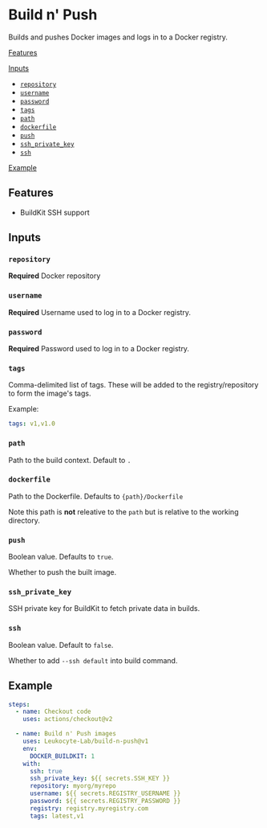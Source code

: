 # Build n' Push

Builds and pushes Docker images and logs in to a Docker registry.

[Features](#features)

[Inputs](#inputs)

- [`repository`](#repository)
- [`username`](#username)
- [`password`](#password)
- [`tags`](#tags)
- [`path`](#path)
- [`dockerfile`](#dockerfile)
- [`push`](#push)
- [`ssh_private_key`](#ssh_private_key)
- [`ssh`](#ssh)

[Example](#example)

## Features

- BuildKit SSH support

## Inputs

### `repository`

**Required** Docker repository

### `username`

**Required** Username used to log in to a Docker registry.

### `password`

**Required** Password used to log in to a Docker registry.

### `tags`

Comma-delimited list of tags. These will be added to the registry/repository to form the image's tags.

Example:

```yaml
tags: v1,v1.0
```

### `path`

Path to the build context. Default to `.`

### `dockerfile`

Path to the Dockerfile. Defaults to `{path}/Dockerfile`

Note this path is **not** releative to the `path` but is relative to the working directory.

### `push`

Boolean value. Defaults to `true`.

Whether to push the built image.

### `ssh_private_key`

SSH private key for BuildKit to fetch private data in builds.

### `ssh`

Boolean value. Default to `false`.

Whether to add `--ssh default` into build command.

## Example

```yaml
steps:
  - name: Checkout code
    uses: actions/checkout@v2

  - name: Build n' Push images
    uses: Leukocyte-Lab/build-n-push@v1
    env:
      DOCKER_BUILDKIT: 1
    with:
      ssh: true
      ssh_private_key: ${{ secrets.SSH_KEY }}
      repository: myorg/myrepo
      username: ${{ secrets.REGISTRY_USERNAME }}
      password: ${{ secrets.REGISTRY_PASSWORD }}
      registry: registry.myregistry.com
      tags: latest,v1
```

